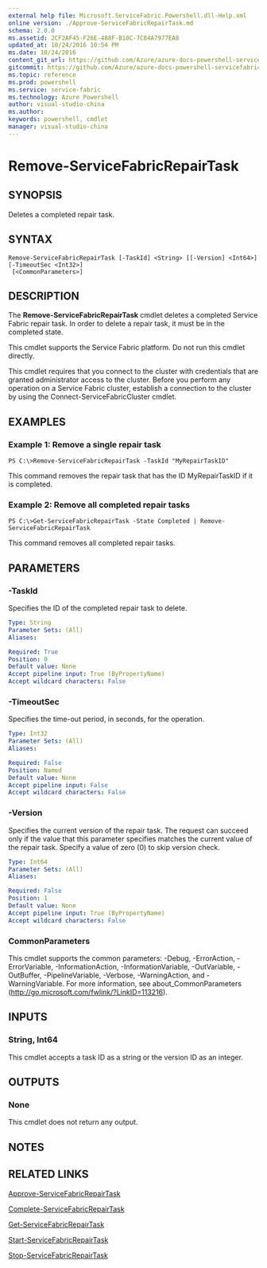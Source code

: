 ```yaml
---
external help file: Microsoft.ServiceFabric.Powershell.dll-Help.xml
online version: ./Approve-ServiceFabricRepairTask.md
schema: 2.0.0
ms.assetid: 2CF2AF45-F26E-488F-B10C-7C84A7977EA8
updated_at: 10/24/2016 10:54 PM
ms.date: 10/24/2016
content_git_url: https://github.com/Azure/azure-docs-powershell-servicefabric/blob/master/Service-Fabric-cmdlets/ServiceFabric/vlatest/Remove-ServiceFabricRepairTask.md
gitcommit: https://github.com/Azure/azure-docs-powershell-servicefabric/blob/865a3e19e58e9be5871c4d9834591e4ba1c1b9ec/Service-Fabric-cmdlets/ServiceFabric/vlatest/Remove-ServiceFabricRepairTask.md
ms.topic: reference
ms.prod: powershell
ms.service: service-fabric
ms.technology: Azure Powershell
author: visual-studio-china
ms.author: 
keywords: powershell, cmdlet
manager: visual-studio-china
---
```


# Remove-ServiceFabricRepairTask

## SYNOPSIS
Deletes a completed repair task.

## SYNTAX

```
Remove-ServiceFabricRepairTask [-TaskId] <String> [[-Version] <Int64>] [-TimeoutSec <Int32>]
 [<CommonParameters>]
```

## DESCRIPTION
The **Remove-ServiceFabricRepairTask** cmdlet deletes a completed Service Fabric repair task.
In order to delete a repair task, it must be in the completed state.

This cmdlet supports the Service Fabric platform.
Do not run this cmdlet directly.

This cmdlet requires that you connect to the cluster with credentials that are granted administrator access to the cluster.
Before you perform any operation on a Service Fabric cluster, establish a connection to the cluster by using the Connect-ServiceFabricCluster cmdlet.

## EXAMPLES

### Example 1: Remove a single repair task
```
PS C:\>Remove-ServiceFabricRepairTask -TaskId "MyRepairTaskID"
```

This command removes the repair task that has the ID MyRepairTaskID if it is completed.

### Example 2: Remove all completed repair tasks
```
PS C:\>Get-ServiceFabricRepairTask -State Completed | Remove-ServiceFabricRepairTask
```

This command removes all completed repair tasks.

## PARAMETERS

### -TaskId
Specifies the ID of the completed repair task to delete.

```yaml
Type: String
Parameter Sets: (All)
Aliases: 

Required: True
Position: 0
Default value: None
Accept pipeline input: True (ByPropertyName)
Accept wildcard characters: False
```

### -TimeoutSec
Specifies the time-out period, in seconds, for the operation.

```yaml
Type: Int32
Parameter Sets: (All)
Aliases: 

Required: False
Position: Named
Default value: None
Accept pipeline input: False
Accept wildcard characters: False
```

### -Version
Specifies the current version of the repair task.
The request can succeed only if the value that this parameter specifies matches the current value of the repair task.
Specify a value of zero (0) to skip version check.

```yaml
Type: Int64
Parameter Sets: (All)
Aliases: 

Required: False
Position: 1
Default value: None
Accept pipeline input: True (ByPropertyName)
Accept wildcard characters: False
```

### CommonParameters
This cmdlet supports the common parameters: -Debug, -ErrorAction, -ErrorVariable, -InformationAction, -InformationVariable, -OutVariable, -OutBuffer, -PipelineVariable, -Verbose, -WarningAction, and -WarningVariable. For more information, see about_CommonParameters (http://go.microsoft.com/fwlink/?LinkID=113216).

## INPUTS

### String, Int64
This cmdlet accepts a task ID as a string or the version ID as an integer.

## OUTPUTS

### None
This cmdlet does not return any output.

## NOTES

## RELATED LINKS

[Approve-ServiceFabricRepairTask](./Approve-ServiceFabricRepairTask.md)

[Complete-ServiceFabricRepairTask](./Complete-ServiceFabricRepairTask.md)

[Get-ServiceFabricRepairTask](./Get-ServiceFabricRepairTask.md)

[Start-ServiceFabricRepairTask](./Start-ServiceFabricRepairTask.md)

[Stop-ServiceFabricRepairTask](./Stop-ServiceFabricRepairTask.md)


